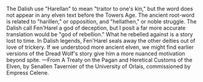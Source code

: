 The Dalish use "Harellan" to mean "traitor to one's kin," but the word does not appear in any elven text before the Towers Age. The ancient root-word is related to "harillen," or opposition, and "hellathen," or noble struggle. The Dalish call Fen'Harel a god of deception, but I posit a far more accurate translation would be "god of rebellion."
What he rebelled against is a story lost to time. In Dalish legends, Fen'Harel seals away the other deities out of love of trickery. If we understood more ancient elven, we might find earlier versions of the Dread Wolf's story give him a more nuanced motivation beyond spite.
—From A Treaty on the Pagan and Heretical Customs of the Elven, by Senallen Tavernier of the University of Orlais, commissioned by Empress Celene.

